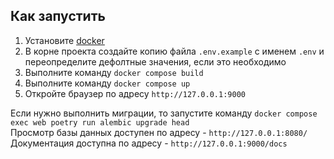 ## Как запустить
1. Установите [docker](https://docs.docker.com/engine/install/)
2. В корне проекта создайте копию файла `.env.example` с именем `.env` и переопределите дефолтные значения, если это необходимо
3. Выполните команду `docker compose build`
4. Выполните команду `docker compose up`
5. Откройте браузер по адресу `http://127.0.0.1:9000`

Если нужно выполнить миграции, то запустите команду `docker compose exec web poetry run alembic upgrade head`  
Просмотр базы данных доступен по адресу - `http://127.0.0.1:8080/`  
Документация доступна по адресу - `http://127.0.0.1:9000/docs`
